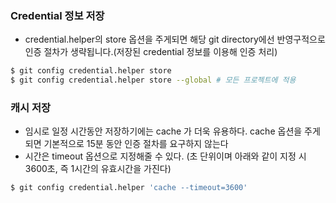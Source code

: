 ### Credential 정보 저장
* credential.helper의 store 옵션을 주게되면 해당 git directory에선 반영구적으로 인증 절차가 생략됩니다.(저장된 credential 정보를 이용해 인증 처리)
```sh
$ git config credential.helper store
$ git config credential.helper store --global # 모든 프로젝트에 적용
```

### 캐시 저장
* 임시로 일정 시간동안 저장하기에는 cache 가 더욱 유용하다. cache 옵션을 주게되면 기본적으로 15분 동안 인증 절차를 요구하지 않는다
* 시간은 timeout 옵션으로 지정해줄 수 있다. (초 단위이며 아래와 같이 지정 시 3600초, 즉 1시간의 유효시간을 가진다)
```sh
$ git config credential.helper 'cache --timeout=3600'
```